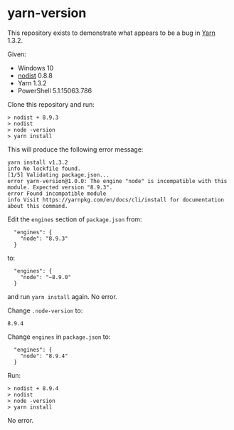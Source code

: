 # yarn-version

This repository exists to demonstrate what appears to be a bug in [Yarn](https://yarnpkg.com/en/) 1.3.2.

Given:

* Windows 10
* [nodist](https://github.com/marcelklehr/nodist) 0.8.8
* Yarn 1.3.2
* PowerShell 5.1.15063.786

Clone this repository and run:

```
> nodist + 8.9.3
> nodist
> node -version
> yarn install
```

This will produce the following error message:

```
yarn install v1.3.2
info No lockfile found.
[1/5] Validating package.json...
error yarn-version@1.0.0: The engine "node" is incompatible with this module. Expected version "8.9.3".
error Found incompatible module
info Visit https://yarnpkg.com/en/docs/cli/install for documentation about this command.
```

Edit the `engines` section of `package.json` from:

```
  "engines": {
    "node": "8.9.3"
  }
```

to:

```
  "engines": {
    "node": "~8.9.0"
  }
```

and run `yarn install` again. No error.

Change `.node-version` to:

```
8.9.4
```

Change `engines` in `package.json` to:

```
  "engines": {
    "node": "8.9.4"
  }
```

Run:

```
> nodist + 8.9.4
> nodist
> node -version
> yarn install
```

No error.

  
  
